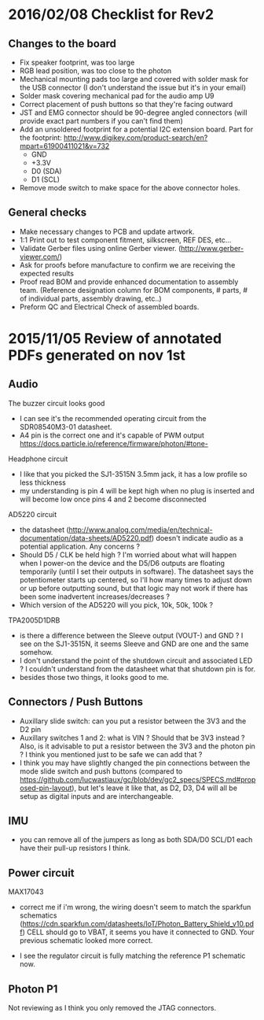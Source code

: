 2016/02/08 Checklist for Rev2
=============================

Changes to the board
------------------
* Fix speaker footprint, was too large
* RGB lead position, was too close to the photon
* Mechanical mounting pads too large and covered with solder mask for the USB connector (I don't understand the issue but it's in your email)
* Solder mask covering mechanical pad for the audio amp U9
* Correct placement of push buttons so that they're facing outward
* JST and EMG connector should be 90-degree angled connectors (will provide exact part numbers if you can't find them)
* Add an unsoldered footprint for a potential I2C extension board. Part for the footprint: http://www.digikey.com/product-search/en?mpart=61900411021&v=732
  * GND
  * +3.3V
  * D0 (SDA)
  * D1 (SCL)
* Remove mode switch to make space for the above connector holes.

General checks
--------------
* Make necessary changes to PCB and update artwork.
* 1:1 Print out to test component fitment, silkscreen, REF DES, etc...
* Validate Gerber files using online Gerber viewer. (http://www.gerber-viewer.com/)
* Ask for proofs before manufacture to confirm we are receiving the expected results
* Proof read BOM and provide enhanced documentation to assembly team. (Reference designation column for BOM components, # parts, # of individual parts, assembly drawing, etc..)
* Preform QC and Electrical Check of assembled boards.


2015/11/05 Review of annotated PDFs generated on nov 1st
========================================================

Audio
-----
The buzzer circuit looks good
* I can see it's the recommended operating circuit from the SDR08540M3-01 datasheet.
* A4 pin is the correct one and it's capable of PWM output https://docs.particle.io/reference/firmware/photon/#tone-

Headphone circuit
* I like that you picked the SJ1-3515N 3.5mm jack, it has a low profile so less thickness
* my understanding is pin 4 will be kept high when no plug is inserted and will become low once pins 4 and 2 become disconnected

AD5220 circuit
* the datasheet (http://www.analog.com/media/en/technical-documentation/data-sheets/AD5220.pdf) doesn't indicate audio as a potential application. Any concerns ?
* Should D5 / CLK be held high ? I'm worried about what will happen when I power-on the device and the D5/D6 outputs are floating temporarily (until I set their outputs in software). The datasheet says the potentiometer starts up centered, so I'll how many times to adjust down or up before outputting sound, but that logic may not work if there has been some inadvertent increases/decreases ?
* Which version of the AD5220 will you pick, 10k, 50k, 100k ?

TPA2005D1DRB
* is there a difference between the Sleeve output (VOUT-) and GND ? I see on the SJ1-3515N, it seems Sleeve and GND are one and the same somehow.
* I don't understand the point of the shutdown circuit and associated LED ? I couldn't understand from the datasheet what that shutdown pin is for.
* besides those two things, it looks good to me.


Connectors / Push Buttons
-------------------------

* Auxillary slide switch: can you put a resistor between the 3V3 and the D2 pin
* Auxillary switches 1 and 2: what is VIN ? Should that be 3V3 instead ? Also, is it advisable to put a resistor between the 3V3 and the photon pin ? I think you mentioned just to be safe we can add that ?
* I think you may have slightly changed the pin connections between the mode slide switch and push buttons (compared to https://github.com/lucwastiaux/gc/blob/dev/gc2_specs/SPECS.md#proposed-pin-layout), but let's leave it like that, as D2, D3, D4 will all be setup as digital inputs and are interchangeable.


IMU
---
* you can remove all of the jumpers as long as both SDA/D0 SCL/D1 each have their pull-up resistors I think.


Power circuit
-------------
MAX17043
* correct me if i'm wrong, the wiring doesn't seem to match the sparkfun schematics (https://cdn.sparkfun.com/datasheets/IoT/Photon_Battery_Shield_v10.pdf) CELL should go to VBAT, it seems you have it connected to GND. Your previous schematic looked more correct. 

* I see the regulator circuit is fully matching the reference P1 schematic now.


Photon P1
---------

Not reviewing as I think you only removed the JTAG connectors.
